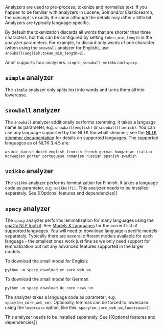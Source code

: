 Analyzers are used to pre-process, tokenize and normalize text. If you happen to be familiar with analyzers in Lucene, Solr and/or Elasticsearch, the concept is exactly the same although the details may differ a little bit. Analyzers are typically language-specific.

By default the tokenization discards all words that are shorter than three characters, but this can be configured by setting `token_min_length` in the analyzer parameters. For example, to discard only words of one character (when using the `snowball` analyzer for English), use `snowball(english,token_min_length=2)`.

Annif supports four analyzers: `simple`, `snowball`, `voikko` and `spacy`. 

## `simple` analyzer

The `simple` analyzer only splits text into words and turns them all into lowercase.

## `snowball` analyzer

The `snowball` analyzer additionally performs stemming. It takes a language name as parameter, e.g. `snowball(english)` or `snowball(finnish)`. You can use any language supported by the NLTK Snowball stemmer; see the [NLTK stemmer documentation](http://www.nltk.org/howto/stem.html) for details on supported languages.
The supported languages as of NLTK 3.4.5 are:

    arabic danish dutch english finnish french german hungarian italian norwegian porter portuguese romanian russian spanish swedish

## `voikko` analyzer

The `voikko` analyzer performs lemmatization for Finnish. It takes a language code as parameter, e.g. `voikko(fi)`. This analyzer needs to be installed separately. See [[Optional features and dependencies]]

## `spacy` analyzer

The `spacy` analyzer performs lemmatization for many languages using the [spaCy NLP toolkit](https://spacy.io/). See [Models & Languages](https://spacy.io/usage/models) for the current list of supported languages. You will need to download language-specific models separately. Typically there are several different models available for each language - the smallest ones work just fine as we only need support for lemmatization but not any advanced features supported in the larger models.

To download the small model for English:

    python -m spacy download en_core_web_sm

To download the small model for German:

    python -m spacy download de_core_news_sm

The analyzer takes a language code as parameter, e.g. `spacy(en_core_web_sm)`. Optionally, lemmas can be forced to lowercase using the `lowercase` option, like this: `spacy(en_core_web_sm,lowercase=1)`

This analyzer needs to be installed separately. See [[Optional features and dependencies]]